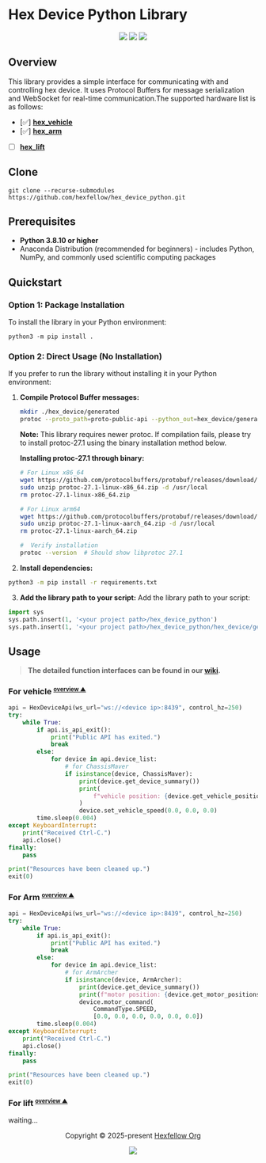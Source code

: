 # Hex Device Python Library

<p align="center">
	<a href="https://github.com/hexfellow/hex_device_python/stargazers"><img src="https://img.shields.io/github/stars/hexfellow/hex_device_python?colorA=363a4f&colorB=b7bdf8&style=for-the-badge"></a>
	<a href="https://github.com/hexfellow/hex_device_python/issues"><img src="https://img.shields.io/github/issues/hexfellow/hex_device_python?colorA=363a4f&colorB=f5a97f&style=for-the-badge"></a>
	<a href="https://github.com/hexfellow/hex_device_python/contributors"><img src="https://img.shields.io/github/contributors/hexfellow/hex_device_python?colorA=363a4f&colorB=a6da95&style=for-the-badge"></a>
</p>

## <a name="overview"></a> **Overview**

This library provides a simple interface for communicating with and controlling hex device. It uses Protocol Buffers for message serialization and WebSocket for real-time communication.The supported hardware list is as follows:
- [✅] **[hex_vehicle](#hex_vehicle)**
- [✅] **[hex_arm](#hex_arm)**
- [ ] **[hex_lift](#hex_lift)**


## Clone
```
git clone --recurse-submodules https://github.com/hexfellow/hex_device_python.git
```

## Prerequisites

- **Python 3.8.10 or higher**
- Anaconda Distribution (recommended for beginners) - includes Python, NumPy, and commonly used scientific computing packages

## Quickstart

### Option 1: Package Installation

To install the library in your Python environment:

```
python3 -m pip install .
```

### Option 2: Direct Usage (No Installation)

If you prefer to run the library without installing it in your Python environment:

1. **Compile Protocol Buffer messages:**
   ```bash
   mkdir ./hex_device/generated
   protoc --proto_path=proto-public-api --python_out=hex_device/generated proto-public-api/*.proto
   ```
   
   **Note:** This library requires newer protoc. If compilation fails, please try to install protoc-27.1 using the binary installation method below.

   **Installing protoc-27.1 through binary:**
   ```bash
   # For Linux x86_64
   wget https://github.com/protocolbuffers/protobuf/releases/download/v27.1/protoc-27.1-linux-x86_64.zip
   sudo unzip protoc-27.1-linux-x86_64.zip -d /usr/local
   rm protoc-27.1-linux-x86_64.zip
   
   # For Linux arm64
   wget https://github.com/protocolbuffers/protobuf/releases/download/v27.1/protoc-27.1-linux-aarch_64.zip
   sudo unzip protoc-27.1-linux-aarch_64.zip -d /usr/local
   rm protoc-27.1-linux-aarch_64.zip
   
   #  Verify installation
   protoc --version  # Should show libprotoc 27.1
   ```

2. **Install dependencies:**
```bash
python3 -m pip install -r requirements.txt
```

3. **Add the library path to your script:**
Add the library path to your script:
```python
import sys
sys.path.insert(1, '<your project path>/hex_device_python')
sys.path.insert(1, '<your project path>/hex_device_python/hex_device/generated')
```

## Usage

> **The detailed function interfaces can be found in our [wiki](https://github.com/hexfellow/hex_device_python/wiki).**

### <a name="hex_vehicle"></a> For vehicle <small><sup>[overview ▲](#overview)</sup></small>
```python
api = HexDeviceApi(ws_url="ws://<device ip>:8439", control_hz=250)
try:
    while True:
        if api.is_api_exit():
            print("Public API has exited.")
            break
        else:
            for device in api.device_list:
                # for ChassisMaver
                if isinstance(device, ChassisMaver):
                    print(device.get_device_summary())
                    print(
                        f"vehicle position: {device.get_vehicle_position()}"
                    )
                    device.set_vehicle_speed(0.0, 0.0, 0.0)
        time.sleep(0.004)
except KeyboardInterrupt:
    print("Received Ctrl-C.")
    api.close()
finally:
    pass

print("Resources have been cleaned up.")
exit(0)
```

### <a name="hex_arm"></a> For Arm <small><sup>[overview ▲](#overview)</sup></small>
```python
api = HexDeviceApi(ws_url="ws://<device ip>:8439", control_hz=250)
try:
    while True:
        if api.is_api_exit():
            print("Public API has exited.")
            break
        else:
            for device in api.device_list:
                # for ArmArcher
                if isinstance(device, ArmArcher):
                    print(device.get_device_summary())
                    print(f"motor position: {device.get_motor_positions()}")
                    device.motor_command(
                        CommandType.SPEED,
                        [0.0, 0.0, 0.0, 0.0, 0.0, 0.0])
        time.sleep(0.004)
except KeyboardInterrupt:
    print("Received Ctrl-C.")
    api.close()
finally:
    pass

print("Resources have been cleaned up.")
exit(0)
```

### <a name="hex_lift"></a> For lift <small><sup>[overview ▲](#overview)</sup></small>
waiting...

<p align="center">
	Copyright &copy; 2025-present <a href="https://github.com/hexfellow" target="_blank">Hexfellow Org</a>
</p>

<p align="center">
	<a href="https://github.com/hexfellow/robot_hardware_interface/blob/main/LICENSE"><img src="https://img.shields.io/static/v1.svg?style=for-the-badge&label=License&message=Apache&logoColor=d9e0ee&colorA=363a4f&colorB=b7bdf8"/></a>
</p>